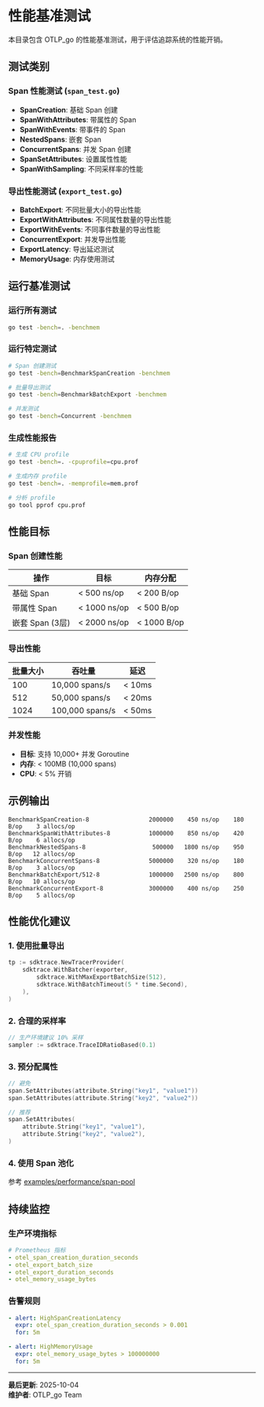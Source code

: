 # 性能基准测试

本目录包含 OTLP_go 的性能基准测试，用于评估追踪系统的性能开销。

## 测试类别

### Span 性能测试 (`span_test.go`)

- **SpanCreation**: 基础 Span 创建
- **SpanWithAttributes**: 带属性的 Span
- **SpanWithEvents**: 带事件的 Span
- **NestedSpans**: 嵌套 Span
- **ConcurrentSpans**: 并发 Span 创建
- **SpanSetAttributes**: 设置属性性能
- **SpanWithSampling**: 不同采样率的性能

### 导出性能测试 (`export_test.go`)

- **BatchExport**: 不同批量大小的导出性能
- **ExportWithAttributes**: 不同属性数量的导出性能
- **ExportWithEvents**: 不同事件数量的导出性能
- **ConcurrentExport**: 并发导出性能
- **ExportLatency**: 导出延迟测试
- **MemoryUsage**: 内存使用测试

## 运行基准测试

### 运行所有测试

```bash
go test -bench=. -benchmem
```

### 运行特定测试

```bash
# Span 创建测试
go test -bench=BenchmarkSpanCreation -benchmem

# 批量导出测试
go test -bench=BenchmarkBatchExport -benchmem

# 并发测试
go test -bench=Concurrent -benchmem
```

### 生成性能报告

```bash
# 生成 CPU profile
go test -bench=. -cpuprofile=cpu.prof

# 生成内存 profile
go test -bench=. -memprofile=mem.prof

# 分析 profile
go tool pprof cpu.prof
```

## 性能目标

### Span 创建性能

| 操作 | 目标 | 内存分配 |
|-----|------|---------|
| 基础 Span | < 500 ns/op | < 200 B/op |
| 带属性 Span | < 1000 ns/op | < 500 B/op |
| 嵌套 Span (3层) | < 2000 ns/op | < 1000 B/op |

### 导出性能

| 批量大小 | 吞吐量 | 延迟 |
|---------|-------|------|
| 100 | 10,000 spans/s | < 10ms |
| 512 | 50,000 spans/s | < 20ms |
| 1024 | 100,000 spans/s | < 50ms |

### 并发性能

- **目标**: 支持 10,000+ 并发 Goroutine
- **内存**: < 100MB (10,000 spans)
- **CPU**: < 5% 开销

## 示例输出

```text
BenchmarkSpanCreation-8                 2000000    450 ns/op    180 B/op    3 allocs/op
BenchmarkSpanWithAttributes-8           1000000    850 ns/op    420 B/op    6 allocs/op
BenchmarkNestedSpans-8                   500000   1800 ns/op    950 B/op   12 allocs/op
BenchmarkConcurrentSpans-8              5000000    320 ns/op    180 B/op    3 allocs/op
BenchmarkBatchExport/512-8              1000000   2500 ns/op    800 B/op   10 allocs/op
BenchmarkConcurrentExport-8             3000000    400 ns/op    250 B/op    5 allocs/op
```

## 性能优化建议

### 1. 使用批量导出

```go
tp := sdktrace.NewTracerProvider(
    sdktrace.WithBatcher(exporter,
        sdktrace.WithMaxExportBatchSize(512),
        sdktrace.WithBatchTimeout(5 * time.Second),
    ),
)
```

### 2. 合理的采样率

```go
// 生产环境建议 10% 采样
sampler := sdktrace.TraceIDRatioBased(0.1)
```

### 3. 预分配属性

```go
// 避免
span.SetAttributes(attribute.String("key1", "value1"))
span.SetAttributes(attribute.String("key2", "value2"))

// 推荐
span.SetAttributes(
    attribute.String("key1", "value1"),
    attribute.String("key2", "value2"),
)
```

### 4. 使用 Span 池化

参考 [examples/performance/span-pool](../examples/performance/span-pool/)

## 持续监控

### 生产环境指标

```yaml
# Prometheus 指标
- otel_span_creation_duration_seconds
- otel_export_batch_size
- otel_export_duration_seconds
- otel_memory_usage_bytes
```

### 告警规则

```yaml
- alert: HighSpanCreationLatency
  expr: otel_span_creation_duration_seconds > 0.001
  for: 5m

- alert: HighMemoryUsage
  expr: otel_memory_usage_bytes > 100000000
  for: 5m
```

---

**最后更新**: 2025-10-04  
**维护者**: OTLP_go Team
